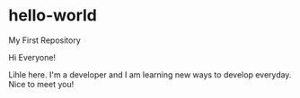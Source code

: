 # hello-world
My First Repository

Hi Everyone!

Lihle here. I'm a developer and I am learning new ways to develop everyday.
Nice to meet you!
